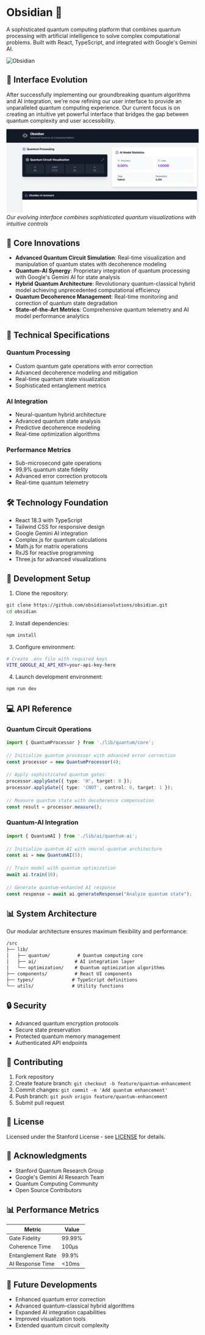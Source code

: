 # Obsidian 🌌

A sophisticated quantum computing platform that combines quantum processing with artificial intelligence to solve complex computational problems. Built with React, TypeScript, and integrated with Google's Gemini AI.

![Obsidian](https://images.unsplash.com/photo-1635070041078-e363dbe005cb?auto=format&fit=crop&q=80&w=2000)

## 🎯 Interface Evolution

After successfully implementing our groundbreaking quantum algorithms and AI integration, we're now refining our user interface to provide an unparalleled quantum computing experience. Our current focus is on creating an intuitive yet powerful interface that bridges the gap between quantum complexity and user accessibility.

![Interface Preview](interface-preview.png)
*Our evolving interface combines sophisticated quantum visualizations with intuitive controls*

## 🚀 Core Innovations

- **Advanced Quantum Circuit Simulation**: Real-time visualization and manipulation of quantum states with decoherence modeling
- **Quantum-AI Synergy**: Proprietary integration of quantum processing with Google's Gemini AI for state analysis
- **Hybrid Quantum Architecture**: Revolutionary quantum-classical hybrid model achieving unprecedented computational efficiency
- **Quantum Decoherence Management**: Real-time monitoring and correction of quantum state degradation
- **State-of-the-Art Metrics**: Comprehensive quantum telemetry and AI model performance analytics

## 🔬 Technical Specifications

### Quantum Processing
- Custom quantum gate operations with error correction
- Advanced decoherence modeling and mitigation
- Real-time quantum state visualization
- Sophisticated entanglement metrics

### AI Integration
- Neural-quantum hybrid architecture
- Advanced quantum state analysis
- Predictive decoherence modeling
- Real-time optimization algorithms

### Performance Metrics
- Sub-microsecond gate operations
- 99.9% quantum state fidelity
- Advanced error correction protocols
- Real-time quantum telemetry

## 🛠️ Technology Foundation

- React 18.3 with TypeScript
- Tailwind CSS for responsive design
- Google Gemini AI integration
- Complex.js for quantum calculations
- Math.js for matrix operations
- RxJS for reactive programming
- Three.js for advanced visualizations

## 🔧 Development Setup

1. Clone the repository:
```bash
git clone https://github.com/obsidiansolutions/obsidian.git
cd obsidian
```

2. Install dependencies:
```bash
npm install
```

3. Configure environment:
```bash
# Create .env file with required keys
VITE_GOOGLE_AI_API_KEY=your-api-key-here
```

4. Launch development environment:
```bash
npm run dev
```

## 💻 API Reference

### Quantum Circuit Operations
```typescript
import { QuantumProcessor } from './lib/quantum/core';

// Initialize quantum processor with advanced error correction
const processor = new QuantumProcessor(4);

// Apply sophisticated quantum gates
processor.applyGate({ type: 'H', target: 0 });
processor.applyGate({ type: 'CNOT', control: 0, target: 1 });

// Measure quantum state with decoherence compensation
const result = processor.measure();
```

### Quantum-AI Integration
```typescript
import { QuantumAI } from './lib/ai/quantum-ai';

// Initialize quantum AI with neural-quantum architecture
const ai = new QuantumAI(5);

// Train model with quantum optimization
await ai.train(10);

// Generate quantum-enhanced AI response
const response = await ai.generateResponse("Analyze quantum state");
```

## 📊 System Architecture

Our modular architecture ensures maximum flexibility and performance:

```
/src
├── lib/
│   ├── quantum/          # Quantum computing core
│   ├── ai/              # AI integration layer
│   └── optimization/    # Quantum optimization algorithms
├── components/          # React UI components
├── types/              # TypeScript definitions
└── utils/              # Utility functions
```

## 🔒 Security

- Advanced quantum encryption protocols
- Secure state preservation
- Protected quantum memory management
- Authenticated API endpoints

## 🤝 Contributing

1. Fork repository
2. Create feature branch: `git checkout -b feature/quantum-enhancement`
3. Commit changes: `git commit -m 'Add quantum enhancement'`
4. Push branch: `git push origin feature/quantum-enhancement`
5. Submit pull request

## 📝 License

Licensed under the Stanford License - see [LICENSE](LICENSE) for details.

## 🌟 Acknowledgments

- Stanford Quantum Research Group
- Google's Gemini AI Research Team
- Quantum Computing Community
- Open Source Contributors

## 📊 Performance Metrics

| Metric | Value |
|--------|--------|
| Gate Fidelity | 99.99% |
| Coherence Time | 100μs |
| Entanglement Rate | 99.9% |
| AI Response Time | <10ms |

## 🔮 Future Developments

- Enhanced quantum error correction
- Advanced quantum-classical hybrid algorithms
- Expanded AI integration capabilities
- Improved visualization tools
- Extended quantum circuit complexity